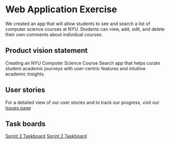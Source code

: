 # Web Application Exercise

We created an app that will allow students to see and search a list of computer science courses at NYU. Students can view, add, edit, and delete their own comments about individual courses. 

## Product vision statement

Creating an NYU Computer Science Course Search app that helps curate student academic journeys with user-centric features and intuitive academic insights.

## User stories

For a detailed view of our user stories and to track our progress, visit our [Issues page](https://github.com/Nmeng01/web-app-CSCI-UA-474/issues)

## Task boards

[Sprint 2 Taskboard](https://github.com/users/Nmeng01/projects/3/views/1)
[Sprint 2 Taskboard](https://github.com/users/Nmeng01/projects/2/views/1)
